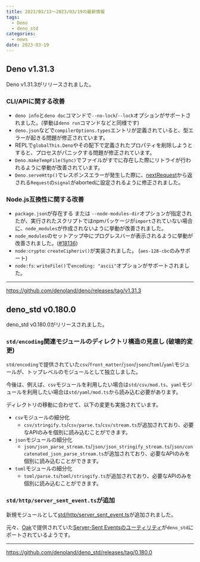 ```yaml
---
title: 2023/03/13〜2023/03/19の最新情報
tags:
  - Deno
  - deno_std
categories:
  - news
date: 2023-03-19
---
```


## Deno v1.31.3

Deno v1.31.3がリリースされました。

### CLI/APIに関する改善

- `deno info`と`deno doc`コマンドで`--no-lock`/`--lock`オプションがサポートされました。(挙動は`deno run`コマンドなどと同様です)
- `deno.json`などで`compilerOptions.types`エントリが定義されていると、型エラーが起きる問題が修正されています。
- REPLで`globalThis.Deno`やその配下で定義されたプロパティを削除しようとすると、プロセスがパニックする問題が修正されています。
- `Deno.makeTempFile(Sync)`でファイルがすでに存在した際にリトライが行われるように挙動が改善されています。
- `Deno.serveHttp()`でレスポンスエラーが発生した際に、[nextRequest](https://deno.land/api@v1.31.3?s=Deno.HttpConn#method_nextRequest_0)から返される`Request`の`signal`がabortedに設定されるように修正されました。

### Node.js互換性に関する改善

- `package.json`が存在する または `--node-modules-dir`オプションが指定されたが、実行されたスクリプトではnpmパッケージが`import`されていない場合に、`node_modules`が作成されないように挙動が改善されました。
- `node_modules`のセットアップ中にプログレスバーが表示されるように挙動が改善されました。([#18136](https://github.com/denoland/deno/pull/18136))
- `node:crypto`: `createCipheriv()`が実装されました。 (`aes-128-cbc`のみサポート)
- `node:fs`: `writeFile()`で`encoding: "ascii"`オプションがサポートされました。

---

https://github.com/denoland/deno/releases/tag/v1.31.3

## deno_std v0.180.0

deno_std v0.180.0がリリースされました。

### `std/encoding`関連モジュールのディレクトリ構造の見直し (**破壊的変更**)

`std/encoding`で提供されていた`csv`/`front_matter`/`json`/`jsonc`/`toml`/`yaml`モジュールが、トップレベルのモジュールとして独立しました。

今後は、例えば、`csv`モジュールを利用したい場合は`std/csv/mod.ts`、`yaml`モジュールを利用したい場合は`std/yaml/mod.ts`から読み込む必要があります。

ディレクトリの移動に合わせて、以下の変更も実施されています。

- `csv`モジュールの細分化
  - `csv/stringify.ts`/`csv/parse.ts`/`csv/stream.ts`が追加されており、必要なAPIのみを個別に読み込むことができます。
- `json`モジュールの細分化
  - `json/json_parse_stream.ts`/`json/json_stringify_stream.ts`/`json/concatenated_json_parse_stream.ts`が追加されており、必要なAPIのみを個別に読み込むことができます。
- `toml`モジュールの細分化
  - `toml/parse.ts`/`toml/stringify.ts`が追加されており、必要なAPIのみを個別に読み込むことができます。

### `std/http/server_sent_event.ts`が追加

新規モジュールとして[std/http/server_sent_event.ts](https://deno.land/std@0.180.0/http/server_sent_event.ts)が追加されました。

元々、[Oak](https://github.com/oakserver/oak)で提供されていた[Server-Sent Eventsのユーティリティ](https://github.com/oakserver/oak/blob/v12.1.0/docs/sse.md)が`deno_std`にポートされているようです。

---

https://github.com/denoland/deno_std/releases/tag/0.180.0
